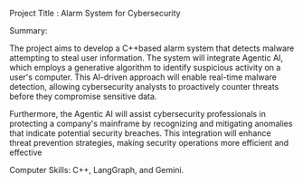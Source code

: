 Project Title : Alarm System for Cybersecurity

Summary:

The project aims to develop a C++based alarm system that detects malware attempting to steal user information. The system will integrate Agentic AI, which employs a generative algorithm to identify suspicious activity on a user's computer. This AI-driven approach will enable real-time malware detection, allowing cybersecurity analysts to proactively counter threats before they compromise sensitive data.

Furthermore, the Agentic AI will assist cybersecurity professionals in protecting a company's mainframe by recognizing and mitigating anomalies that indicate potential security breaches. This integration will enhance threat prevention strategies, making security operations more efficient and effective

Computer Skills: C++, LangGraph, and Gemini.
